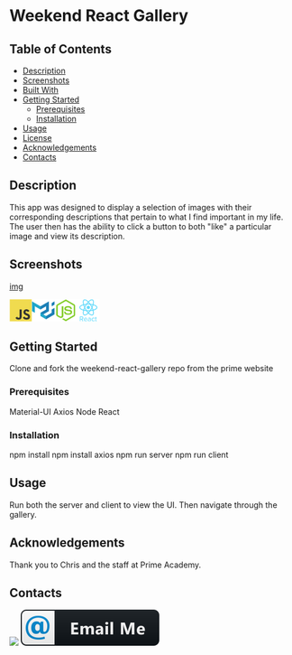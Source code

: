 
# Weekend React Gallery

## Table of Contents

- [Description](#description)
- [Screenshots](#screenshots)
- [Built With](#built-with)
- [Getting Started](#getting-started)
  - [Prerequisites](#prerequisites)
  - [Installation](#installation)
- [Usage](#usage)
- [License](#license)
- [Acknowledgements](#acknowledgements)
- [Contacts](#contacts)

## Description

This app was designed to display a selection of images with their corresponding descriptions that pertain to what I find important in my life. The user then has the ability to click a button to both "like" a particular image and view its description.

## Screenshots

[img](/screen.png)

<a href="https://developer.mozilla.org/en-US/docs/Web/JavaScript"><img src="https://raw.githubusercontent.com/devicons/devicon/master/icons/javascript/javascript-original.svg" height="40px" width="40px" /></a><a href="https://material-ui.com/"><img src="https://raw.githubusercontent.com/devicons/devicon/master/icons/materialui/materialui-original.svg" height="40px" width="40px" /></a><a href="https://nodejs.org/en/"><img src="https://raw.githubusercontent.com/devicons/devicon/master/icons/nodejs/nodejs-original.svg" height="40px" width="40px" /></a><a href="https://reactjs.org/"><img src="https://raw.githubusercontent.com/devicons/devicon/master/icons/react/react-original-wordmark.svg" height="40px" width="40px" /></a>

## Getting Started

Clone and fork the weekend-react-gallery repo from the prime website

### Prerequisites

Material-UI
Axios
Node
React


### Installation

npm install
npm install axios
npm run server
npm run client

## Usage

Run both the server and client to view the UI. Then navigate through the gallery.

## Acknowledgements

Thank you to Chris and the staff at Prime Academy.

## Contacts

<a href="https://www.linkedin.com/in/jonathon-baxendell/"><img src="https://img.shields.io/badge/LinkedIn-0077B5?style=for-the-badge&logo=linkedin&logoColor=white" /></a>  <a href="mailto:j.bax626@gmail.com"><img src=https://raw.githubusercontent.com/johnturner4004/readme-generator/master/src/components/assets/images/email_me_button_icon_151852.svg /></a>
